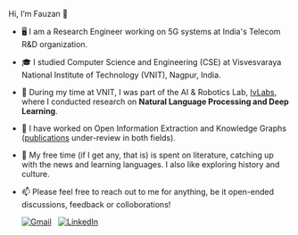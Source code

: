 Hi, I’m Fauzan 👋
- 🖥️ I am a Research Engineer working on 5G systems at India's Telecom R&D organization.
- 🎓 I studied Computer Science and Engineering (CSE) at Visvesvaraya National Institute of Technology (VNIT), Nagpur, India. 
- 🌱 During my time at VNIT, I was part of the AI & Robotics Lab, [IvLabs](https://www.ivlabs.in/), where I conducted research on **Natural Language Processing and Deep Learning**.
- 📝 I have worked on Open Information Extraction and Knowledge Graphs ([publications](https://fauzanfarooqui.github.io/publications/) under-review in both fields).
- 📖 My free time (if I get any, that is) is spent on literature, catching up with the news and learning languages. I also like exploring history and culture.
- 📫 Please feel free to reach out to me for anything, be it open-ended discussions, feedback or colloborations!

     [![Gmail](https://img.shields.io/badge/Gmail-red?style=for-the-badge&logo=gmail&logoColor=white)](mailto:fauzanfarooqui7@gmail.com)  &nbsp;
     [![LinkedIn](https://img.shields.io/badge/LinkedIn-blue?style=for-the-badge&logo=Linkedin&logoColor=white)](https://www.linkedin.com/in/fauzan-farooqui/)
       

<!---
FauzanFarooqui/FauzanFarooqui is a ✨ special ✨ repository because its `README.md` (this file) appears on your GitHub profile.
You can click the Preview link to take a look at your changes.
--->
